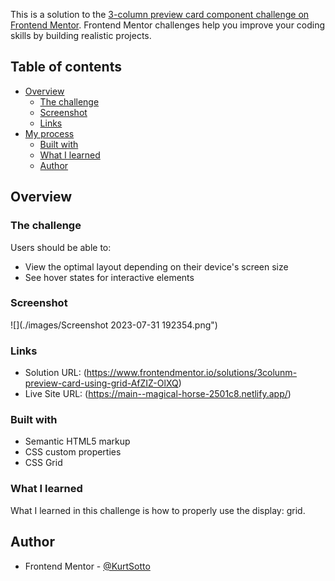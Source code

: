 This is a solution to the [3-column preview card component challenge on Frontend Mentor](https://www.frontendmentor.io/challenges/3column-preview-card-component-pH92eAR2-). Frontend Mentor challenges help you improve your coding skills by building realistic projects. 

## Table of contents
- [Overview](#overview)
  - [The challenge](#the-challenge)
  - [Screenshot](#screenshot)
  - [Links](#links)
- [My process](#my-process)
  - [Built with](#built-with)
  - [What I learned](#what-i-learned)
  - [Author](#author)
 
 ## Overview

### The challenge

Users should be able to:

- View the optimal layout depending on their device's screen size
- See hover states for interactive elements

### Screenshot

![](./images/Screenshot 2023-07-31 192354.png")


### Links

- Solution URL: (https://www.frontendmentor.io/solutions/3colunm-preview-card-using-grid-AfZIZ-OlXQ)
- Live Site URL: (https://main--magical-horse-2501c8.netlify.app/)


### Built with

- Semantic HTML5 markup
- CSS custom properties
- CSS Grid

### What I learned

What I learned in this challenge is how to properly use the display: grid.

## Author

- Frontend Mentor - [@KurtSotto](https://www.frontendmentor.io/profile/KurtSotto)

